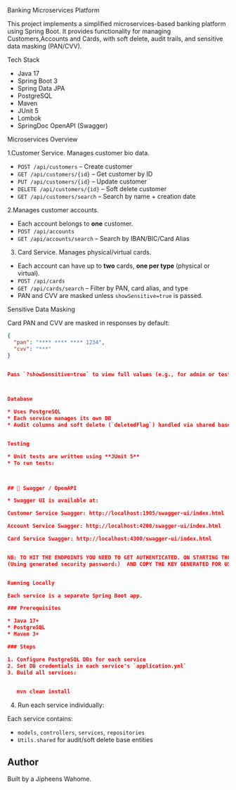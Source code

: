 Banking Microservices Platform

This project implements a simplified microservices-based banking platform using Spring Boot. It provides functionality for managing Customers,Accounts and Cards, with soft delete, audit trails, and sensitive data masking (PAN/CVV).



 Tech Stack

- Java 17
- Spring Boot 3
- Spring Data JPA
- PostgreSQL
- Maven
- JUnit 5
- Lombok
- SpringDoc OpenAPI (Swagger)



 Microservices Overview

1.Customer Service.
Manages customer bio data.

- `POST /api/customers` – Create customer
- `GET /api/customers/{id}` – Get customer by ID
- `PUT /api/customers/{id}` – Update customer
- `DELETE /api/customers/{id}` – Soft delete customer
- `GET /api/customers/search` – Search by name + creation date



2.Manages customer accounts.

- Each account belongs to **one** customer.
- `POST /api/accounts`
- `GET /api/accounts/search` – Search by IBAN/BIC/Card Alias



3. Card Service.
Manages physical/virtual cards.

- Each account can have up to **two** cards, **one per type** (physical or virtual).
- `POST /api/cards`
- `GET /api/cards/search` – Filter by PAN, card alias, and type
- PAN and CVV are masked unless `showSensitive=true` is passed.


Sensitive Data Masking

Card PAN and CVV are masked in responses by default:
```json
{
  "pan": "**** **** **** 1234",
  "cvv": "***"
}


Pass `?showSensitive=true` to view full values (e.g., for admin or test tools).



Database

* Uses PostgreSQL
* Each service manages its own DB
* Audit columns and soft delete (`deletedFlag`) handled via shared base class


Testing

* Unit tests are written using **JUnit 5**
* To run tests:



## 📑 Swagger / OpenAPI

* Swagger UI is available at:

Customer Service Swagger: http://localhost:1905/swagger-ui/index.html

Account Service Swagger: http://localhost:4200/swagger-ui/index.html

Card Service Swagger: http://localhost:4300/swagger-ui/index.html


NB: TO HIT THE ENDPOINTS YOU NEED TO GET AUTHENTICATED. ON STARTING THE APPLICATION, CHECK FOR THE LINE:
(Using generated security password:)  AND COPY THE KEY GENERATED FOR USE AS THE PASSWORD AND FOR THE USERNAME USE: user


Running Locally

Each service is a separate Spring Boot app.

### Prerequisites

* Java 17+
* PostgreSQL
* Maven 3+

### Steps

1. Configure PostgreSQL DBs for each service
2. Set DB credentials in each service's `application.yml`
3. Build all services:

   
   mvn clean install
   ```
4. Run each service individually:



Each service contains:

* `models`, `controllers`, `services`, `repositories`
* `Utils.shared` for audit/soft delete base entities


##  Author

Built by a Jipheens Wahome.

